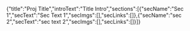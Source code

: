 {"title":"Proj Title","introText":"Title Intro","sections":[{"secName":"Sec 1","secText":"Sec Text 1","secImgs":[],"secLinks":[]},{"secName":"sec 2","secText":"sec text 2","secImgs":[],"secLinks":[]}]}